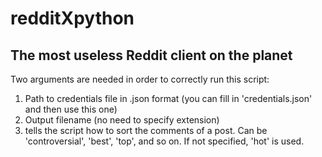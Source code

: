 # redditXpython
## The most useless Reddit client on the planet

Two arguments are needed in order to correctly run this script:
1. Path to credentials file in .json format (you can fill in 'credentials.json' and then use this one)
2. Output filename (no need to specify extension)
3. tells the script how to sort the comments of a post. Can be 'controversial', 'best', 'top', and so on. If not specified, 'hot' is used.